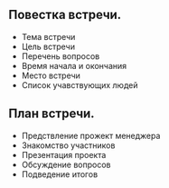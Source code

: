   ## **Повестка встречи.**
*   Тема встречи
*   Цель встречи
*   Перечень вопросов
*   Время начала и окончания 
*   Место встречи
*   Список учавствующих людей
  ## **План встречи.**
* Предствление прожект менеджера
* Знакомство участников
* Презентация проекта
* Обсуждение вопросов
* Подведение итогов
